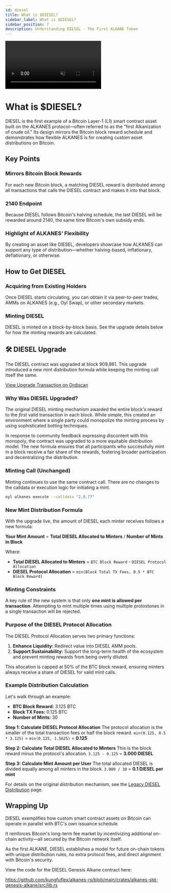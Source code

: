```yaml
---
id: diesel
title: What is $DIESEL?
sidebar_label: What is $DIESEL?
sidebar_position: 7
description: Understanding DIESEL - The First ALKANE Token
---
```


<div style={{
  aspectRatio: '16/9',
  borderRadius: '12px',
  overflow: 'hidden',
  border: '1px solid var(--ifm-color-emphasis-200)',
  width: '100%',
  height: '100%',
  position: 'relative',
  marginTop: '20px',
}}>
  <video
    autoPlay
    loop
    playsInline
    muted
    style={{
      width: '100%',
      height: '100%',
      objectFit: 'cover',
    }}
  >
    <source src="/img/hexagon2.mp4" type="video/mp4" />
  </video>
</div>

# What is $DIESEL?

DIESEL is the first example of a Bitcoin Layer-1 (L1) smart contract asset built on the ALKANES protocol—often referred to as the "first Alkanization of crude oil." Its design mirrors the Bitcoin block reward schedule and demonstrates how flexible ALKANES is for creating custom asset distributions on Bitcoin.

## Key Points

### Mirrors Bitcoin Block Rewards

For each new Bitcoin block, a matching DIESEL reward is distributed among all transactions that calls the DIESEL contract and makes it into that block.

### 2140 Endpoint

Because DIESEL follows Bitcoin's halving schedule, the last DIESEL will be rewarded around 2140, the same time Bitcoin's own subsidy ends.

### Highlight of ALKANES' Flexibility

By creating an asset like DIESEL, developers showcase how ALKANES can support any type of distribution—whether halving-based, inflationary, deflationary, or otherwise.

## How to Get DIESEL

### Acquiring from Existing Holders

Once DIESEL starts circulating, you can obtain it via peer-to-peer trades, AMMs on ALKANES (e.g., Oyl Swap), or other secondary markets.

### Minting DIESEL

DIESEL is minted on a block-by-block basis. See the upgrade details below for how the minting rewards are calculated.

## 🛠️ DIESEL Upgrade

The DIESEL contract was upgraded at block 909,861. This upgrade introduced a new mint distribution formula while keeping the minting call itself the same.

[View Upgrade Transaction on Ordiscan](https://ordiscan.com/tx/11da430c851a6a7627495dce130d37f0ad3d1bd730b29896ae947540215dbcc5)

### Why Was DIESEL Upgraded?

The original DIESEL minting mechanism awarded the entire block's reward to the _first_ valid transaction in each block. While simple, this created an environment where a single party could monopolize the minting process by using sophisticated botting techniques.

In response to community feedback expressing discontent with this monopoly, the contract was upgraded to a more equitable distribution model. The new formula ensures that all participants who successfully mint in a block receive a fair share of the rewards, fostering broader participation and decentralizing the distribution.

### Minting Call (Unchanged)

Minting continues to use the same contract call. There are no changes to the calldata or execution logic for initiating a mint.

```bash
oyl alkanes execute --calldata "2,0,77"
```

### New Mint Distribution Formula

With the upgrade live, the amount of DIESEL each minter receives follows a new formula:

**Your Mint Amount** = **Total DIESEL Allocated to Minters** / **Number of Mints in Block**

Where:

- **Total DIESEL Allocated to Minters** = `BTC Block Reward` - `DIESEL Protocol Allocation`
- **DIESEL Protocol Allocation** = `min(Block Total TX Fees, 0.5 * BTC Block Reward)`

### Minting Constraints

A key rule of the new system is that only **one mint is allowed per transaction**. Attempting to mint multiple times using multiple protostones in a single transaction will be rejected.

### Purpose of the DIESEL Protocol Allocation

The DIESEL Protocol Allocation serves two primary functions:

1.  **Enhance Liquidity:** Redirect value into DIESEL AMM pools.
2.  **Support Sustainability:** Support the long-term health of the ecosystem and prevent minting rewards from being overly diluted.

This allocation is capped at 50% of the BTC block reward, ensuring minters always receive a share of DIESEL for valid mint calls.

### Example Distribution Calculation

Let's walk through an example:

- **BTC Block Reward:** 3.125 BTC
- **Block TX Fees:** 0.125 BTC
- **Number of Mints:** 30

**Step 1: Calculate DIESEL Protocol Allocation**
The protocol allocation is the smaller of the total transaction fees or half the block reward.
`min(0.125, 0.5 * 3.125)` = `min(0.125, 1.5625)` = **0.125**

**Step 2: Calculate Total DIESEL Allocated to Minters**
This is the block reward minus the protocol's allocation.
`3.125 - 0.125` = **3.000 DIESEL**

**Step 3: Calculate Mint Amount per User**
The total allocated DIESEL is divided equally among all minters in the block.
`3.000 / 30` = **0.1 DIESEL per mint**

For details on the original distribution mechanism, see the [Legacy DIESEL Distribution](./legacy-diesel.md) page.

## Wrapping Up

DIESEL exemplifies how custom smart contract assets on Bitcoin can operate in parallel with BTC's own issuance schedule.

It reinforces Bitcoin's long-term fee market by incentivizing additional on-chain activity—all secured by the Bitcoin network itself.

As the first ALKANE, DIESEL establishes a model for future on-chain tokens with unique distribution rules, no extra protocol fees, and direct alignment with Bitcoin's security.

View the code for the DIESEL Genesis Alkane contract here:

https://github.com/kungfuflex/alkanes-rs/blob/main/crates/alkanes-std-genesis-alkane/src/lib.rs
